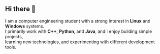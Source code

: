 ## Hi there 👋  

I am a computer engineering student with a strong interest in **Linux** and **Windows** systems.  
I primarily work with **C++**, **Python**, and **Java**, and I enjoy building simple projects,  
learning new technologies, and experimenting with different development tools.  

